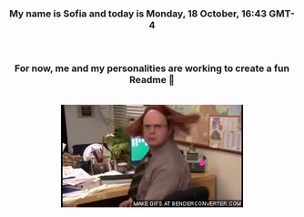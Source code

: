 


<div align="center">
<h3 >My name is Sofia and today is Monday, 18 October, 16:43 GMT-4</h3><br>
<h3 >For now, me and my personalities are working to create a fun Readme 👋
</h3><br>
<img src='img/dwight.gif' alt='working...'/>
</div>
